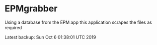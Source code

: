 # EPMgrabber
Using a database from the EPM app this application scrapes the files as required


Latest backup: Sun Oct 6 01:38:01 UTC 2019
